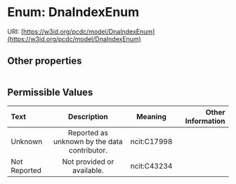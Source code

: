 
# Enum: DnaIndexEnum




URI: [https://w3id.org/pcdc/model/DnaIndexEnum](https://w3id.org/pcdc/model/DnaIndexEnum)


## Other properties

|  |  |  |
| --- | --- | --- |

## Permissible Values

| Text | Description | Meaning | Other Information |
| :--- | :---: | :---: | ---: |
| Unknown | Reported as unknown by the data contributor. | ncit:C17998 |  |
| Not Reported | Not provided or available. | ncit:C43234 |  |

